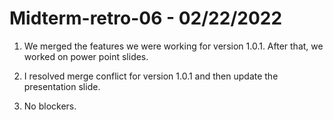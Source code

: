 # Midterm-retro-06 - 02/22/2022

1. We merged the features we were working for version 1.0.1. After that, we worked on power point slides.

2. I resolved merge conflict for version 1.0.1 and then update the presentation slide.

3. No blockers.
